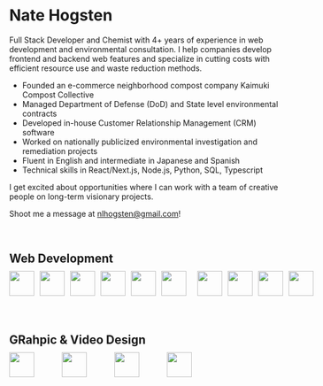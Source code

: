<h1>Nate Hogsten</h1>

Full Stack Developer and Chemist with 4+ years of experience in web development and environmental consultation. I help companies develop frontend and backend web features and specialize in cutting costs with efficient resource use and waste reduction methods.

- Founded an e-commerce neighborhood compost company Kaimuki Compost Collective
- Managed Department of Defense (DoD) and State level environmental contracts
- Developed in-house Customer Relationship Management (CRM) software
- Worked on nationally publicized environmental investigation and remediation projects
- Fluent in English and intermediate in Japanese and Spanish
- Technical skills in React/Next.js, Node.js, Python, SQL, Typescript

I get excited about opportunities where I can work with a team of creative people on long-term visionary projects.

Shoot me a message at nlhogsten@gmail.com!

<br/> 

<div style="margin-bottom: 20px;" >
  <h2 style="margin-bottom: 10px;">Web Development</h2>
  <div style="display: flex;> 
    <img style="padding-right: 10px; width: 45px;" src="https://cdn.jsdelivr.net/gh/devicons/devicon@latest/icons/javascript/javascript-original.svg" />       
    <img style="padding-right: 10px; width: 45px;" src="https://cdn.jsdelivr.net/gh/devicons/devicon@latest/icons/typescript/typescript-original.svg" />      
    <img style="padding-right: 10px; display: inline-block; width: 45px;" src="https://cdn.jsdelivr.net/gh/devicons/devicon@latest/icons/python/python-original-wordmark.svg" />      
    <img style="padding-right: 10px; display: inline-block; width: 45px;" src="https://cdn.jsdelivr.net/gh/devicons/devicon@latest/icons/nextjs/nextjs-original.svg" />        
    <img style="padding-right: 10px; display: inline-block; width: 45px;" src="https://cdn.jsdelivr.net/gh/devicons/devicon@latest/icons/nodejs/nodejs-original-wordmark.svg" />        
    <img style="padding-right: 10px; display: inline-block; width: 45px;" src="https://cdn.jsdelivr.net/gh/devicons/devicon@latest/icons/react/react-original-wordmark.svg" />
    <img style="padding-right: 10px; display: inline-block; margin-right: 10px; width: 45px;" src="https://cdn.jsdelivr.net/gh/devicons/devicon@latest/icons/html5/html5-original.svg" />
    <img style="display: inline-block; margin-right: 10px; width: 45px;" src="https://cdn.jsdelivr.net/gh/devicons/devicon@latest/icons/tailwindcss/tailwindcss-original.svg" />
    <img style="padding-right: 10px; display: inline-block; width: 45px;" src="https://cdn.jsdelivr.net/gh/devicons/devicon@latest/icons/css3/css3-original-wordmark.svg" />
    <img style="padding-right: 10px; display: inline-block; width: 45px;" src="https://cdn.jsdelivr.net/gh/devicons/devicon@latest/icons/github/github-original.svg" />
    <img style="padding-right: 10px; display: inline-block; width: 45px;" src="https://cdn.jsdelivr.net/gh/devicons/devicon@latest/icons/postgresql/postgresql-plain-wordmark.svg" />
  </div>
</div>

<br/>

<div style="margin-bottom: 20px;" >
  <h2 style="margin-bottom: 10px;">GRahpic & Video Design</h2>
  <div style="display: flex;"> 
    <img style=" margin-right: 50px; width: 45px;" src="https://cdn.jsdelivr.net/gh/devicons/devicon@latest/icons/illustrator/illustrator-plain.svg" />       
    <img style=" margin-right: 50px; width: 45px;" src="https://cdn.jsdelivr.net/gh/devicons/devicon@latest/icons/premierepro/premierepro-original.svg" />     
    <img style=" margin-right: 50px; width: 45px;" src="https://cdn.jsdelivr.net/gh/devicons/devicon@latest/icons/photoshop/photoshop-original.svg" />  
    <img style=" margin-right: 50px; width: 45px;" src="https://cdn.jsdelivr.net/gh/devicons/devicon@latest/icons/aftereffects/aftereffects-original.svg" />
  </div>
</div>

<br/>



          
          
          
          
          
          

